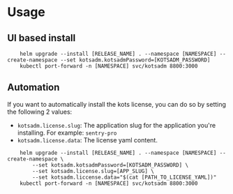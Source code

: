 # Usage

## UI based install 

```shell
    helm upgrade --install [RELEASE_NAME] . --namespace [NAMESPACE] --create-namespace --set kotsadm.kotsadmPassword=[KOTSADM_PASSWORD]
    kubectl port-forward -n [NAMESPACE] svc/kotsadm 8800:3000
```

## Automation

If you want to automatically install the kots license, you can do so by setting the following 2 values:

* `kotsadm.license.slug`: The application slug for the application you're installing. For example: `sentry-pro`
* `kotsadm.license.data`: The license yaml content.

```shell
    helm upgrade --install [RELEASE_NAME] . --namespace [NAMESPACE] --create-namespace \
        --set kotsadm.kotsadmPassword=[KOTSADM_PASSWORD] \
        --set kotsadm.license.slug=[APP_SLUG] \
        --set kotsadm.liccense.data="$(cat [PATH_TO_LICENSE_YAML])"
    kubectl port-forward -n [NAMESPACE] svc/kotsadm 8800:3000
```

